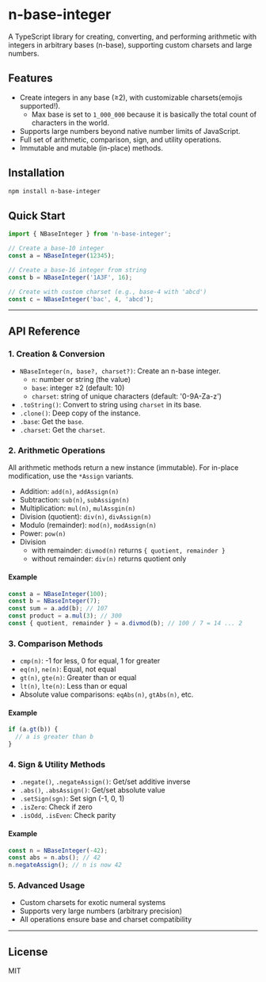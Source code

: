 # n-base-integer

A TypeScript library for creating, converting, and performing arithmetic with integers in arbitrary bases (n-base), supporting custom charsets and large numbers.

## Features

- Create integers in any base (≥2), with customizable charsets(emojis supported!).
  - Max base is set to `1_000_000` because it is basically the total count of characters in the world.
- Supports large numbers beyond native number limits of JavaScript.
- Full set of arithmetic, comparison, sign, and utility operations.
- Immutable and mutable (in-place) methods.

## Installation

```bash
npm install n-base-integer
```

## Quick Start

```typescript
import { NBaseInteger } from 'n-base-integer';

// Create a base-10 integer
const a = NBaseInteger(12345);

// Create a base-16 integer from string
const b = NBaseInteger('1A3F', 16);

// Create with custom charset (e.g., base-4 with 'abcd')
const c = NBaseInteger('bac', 4, 'abcd');
```

---

## API Reference

### 1. Creation & Conversion

- `NBaseInteger(n, base?, charset?)`: Create an n-base integer.
  - `n`: number or string (the value)
  - `base`: integer ≥2 (default: 10)
  - `charset`: string of unique characters (default: '0-9A-Za-z')
- `.toString()`: Convert to string using `charset` in its base.
- `.clone()`: Deep copy of the instance.
- `.base`: Get the `base`.
- `.charset`: Get the `charset`.

### 2. Arithmetic Operations

All arithmetic methods return a new instance (immutable). For in-place modification, use the `*Assign` variants.

- Addition: `add(n)`, `addAssign(n)`
- Subtraction: `sub(n)`, `subAssign(n)`
- Multiplication: `mul(n)`, `mulAssgin(n)`
- Division (quotient): `div(n)`, `divAssign(n)`
- Modulo (remainder): `mod(n)`, `modAssign(n)`
- Power: `pow(n)`
- Division
  - with remainder: `divmod(n)` returns `{ quotient, remainder }`
  - without remainder: `div(n)` returns quotient only

#### Example

```typescript
const a = NBaseInteger(100);
const b = NBaseInteger(7);
const sum = a.add(b); // 107
const product = a.mul(3); // 300
const { quotient, remainder } = a.divmod(b); // 100 / 7 = 14 ... 2
```

### 3. Comparison Methods

- `cmp(n)`: -1 for less, 0 for equal, 1 for greater
- `eq(n)`, `ne(n)`: Equal, not equal
- `gt(n)`, `gte(n)`: Greater than or equal
- `lt(n)`, `lte(n)`: Less than or equal
- Absolute value comparisons: `eqAbs(n)`, `gtAbs(n)`, etc.

#### Example

```typescript
if (a.gt(b)) {
  // a is greater than b
}
```

### 4. Sign & Utility Methods

- `.negate()`, `.negateAssign()`: Get/set additive inverse
- `.abs()`, `.absAssign()`: Get/set absolute value
- `.setSign(sgn)`: Set sign (-1, 0, 1)
- `.isZero`: Check if zero
- `.isOdd`, `.isEven`: Check parity

#### Example

```typescript
const n = NBaseInteger(-42);
const abs = n.abs(); // 42
n.negateAssign(); // n is now 42
```

### 5. Advanced Usage

- Custom charsets for exotic numeral systems
- Supports very large numbers (arbitrary precision)
- All operations ensure base and charset compatibility

---

## License

MIT
